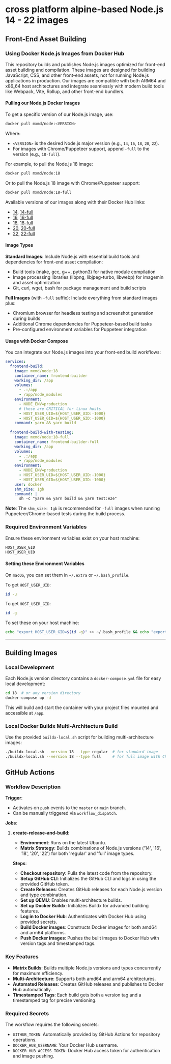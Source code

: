 # cross platform alpine-based Node.js 14 - 22 images

## Front-End Asset Building

### Using Docker Node.js Images from Docker Hub

This repository builds and publishes Node.js images optimized for front-end asset building and compilation. These images are designed for building JavaScript, CSS, and other front-end assets, not for running Node.js applications in production. Our images are compatible with both ARM64 and x86_64 host architectures and integrate seamlessly with modern build tools like Webpack, Vite, Rollup, and other front-end bundlers.

#### Pulling our Node.js Docker Images

To get a specific version of our Node.js image, use:

```bash
docker pull mxmd/node:<VERSION>
```

Where:
- `<VERSION>` is the desired Node.js major version (e.g., `14`, `16`, `18`, `20`, `22`).
- For images with Chrome/Puppeteer support, append `-full` to the version (e.g., `18-full`).

For example, to pull the Node.js 18 image:

```bash
docker pull mxmd/node:18
```

Or to pull the Node.js 18 image with Chrome/Puppeteer support:

```bash
docker pull mxmd/node:18-full
```

Available versions of our images along with their Docker Hub links:

- [14](https://hub.docker.com/r/mxmd/node/tags?page=1&name=14), [14-full](https://hub.docker.com/r/mxmd/node/tags?page=1&name=14-full)
- [16](https://hub.docker.com/r/mxmd/node/tags?page=1&name=16), [16-full](https://hub.docker.com/r/mxmd/node/tags?page=1&name=16-full)
- [18](https://hub.docker.com/r/mxmd/node/tags?page=1&name=18), [18-full](https://hub.docker.com/r/mxmd/node/tags?page=1&name=18-full)
- [20](https://hub.docker.com/r/mxmd/node/tags?page=1&name=20), [20-full](https://hub.docker.com/r/mxmd/node/tags?page=1&name=20-full)
- [22](https://hub.docker.com/r/mxmd/node/tags?page=1&name=22), [22-full](https://hub.docker.com/r/mxmd/node/tags?page=1&name=22-full)

#### Image Types

**Standard Images**: Include Node.js with essential build tools and dependencies for front-end asset compilation:
- Build tools (make, gcc, g++, python3) for native module compilation
- Image processing libraries (libpng, libjpeg-turbo, libwebp) for imagemin and asset optimization
- Git, curl, wget, bash for package management and build scripts

**Full Images** (with `-full` suffix): Include everything from standard images plus:
- Chromium browser for headless testing and screenshot generation during builds
- Additional Chrome dependencies for Puppeteer-based build tasks
- Pre-configured environment variables for Puppeteer integration

#### Usage with Docker Compose

You can integrate our Node.js images into your front-end build workflows:

```yaml
services:
  frontend-build:
    image: mxmd/node:18
    container_name: frontend-builder
    working_dir: /app
    volumes:
      - .:/app
      - /app/node_modules
    environment:
      - NODE_ENV=production
      # these are CRITICAL for linux hosts
      - HOST_USER_UID=${HOST_USER_UID:-1000}
      - HOST_USER_GID=${HOST_USER_GID:-1000}
    command: yarn && yarn build
    
  frontend-build-with-testing:
    image: mxmd/node:18-full
    container_name: frontend-builder-full
    working_dir: /app
    volumes:
      - .:/app
      - /app/node_modules
    environment:
      - NODE_ENV=production
      - HOST_USER_UID=${HOST_USER_UID:-1000}
      - HOST_USER_GID=${HOST_USER_GID:-1000}
    user: docker
    shm_size: 1gb
    command: |
      sh -c "yarn && yarn build && yarn test:e2e"
```

**Note**: The `shm_size: 1gb` is recommended for `-full` images when running Puppeteer/Chrome-based tests during the build process.

### Required Environment Variables

Ensure these environment variables exist on your host machine:

```bash
HOST_USER_GID
HOST_USER_UID
```

#### Setting these Environment Variables

On `macOS`, you can set them in `~/.extra` or `~/.bash_profile`.

To get `HOST_USER_UID`:

```bash
id -u
```

To get `HOST_USER_GID`:

```bash
id -g
```

To set these on your host machine:

```bash
echo "export HOST_USER_GID=$(id -g)" >> ~/.bash_profile && echo "export HOST_USER_UID=$(id -u)" >> ~/.bash_profile && echo "export DOCKER_USER=$(id -u):$(id -g)" >> ~/.bash_profile
```

---

## Building Images

### Local Development

Each Node.js version directory contains a `docker-compose.yml` file for easy local development:

```bash
cd 18  # or any version directory
docker-compose up -d
```

This will build and start the container with your project files mounted and accessible at `/app`.

### Local Docker Buildx Multi-Architecture Build

Use the provided `buildx-local.sh` script for building multi-architecture images:

```bash
./buildx-local.sh --version 18 --type regular  # for standard image
./buildx-local.sh --version 18 --type full     # for full image with Chrome
```

## GitHub Actions

### Workflow Description

**Trigger**:
- Activates on `push` events to the `master` or `main` branch.
- Can be manually triggered via `workflow_dispatch`.

**Jobs**:

1. **create-release-and-build**:
   - **Environment**: Runs on the latest Ubuntu.
   - **Matrix Strategy**: Builds combinations of Node.js versions ('14', '16', '18', '20', '22') for both 'regular' and 'full' image types.

   **Steps**:
   - **Checkout repository**: Pulls the latest code from the repository.
   - **Setup GitHub CLI**: Initializes the GitHub CLI and logs in using the provided GitHub token.
   - **Create Releases**: Creates GitHub releases for each Node.js version and type combination.
   - **Set up QEMU**: Enables multi-architecture builds.
   - **Set up Docker Buildx**: Initializes Buildx for advanced building features.
   - **Log in to Docker Hub**: Authenticates with Docker Hub using provided secrets.
   - **Build Docker images**: Constructs Docker images for both amd64 and arm64 platforms.
   - **Push Docker images**: Pushes the built images to Docker Hub with version tags and timestamped tags.

### Key Features

- **Matrix Builds**: Builds multiple Node.js versions and types concurrently for maximum efficiency.
- **Multi-Architecture**: Supports both amd64 and arm64 architectures.
- **Automated Releases**: Creates GitHub releases and publishes to Docker Hub automatically.
- **Timestamped Tags**: Each build gets both a version tag and a timestamped tag for precise versioning.

### Required Secrets

The workflow requires the following secrets:

- `GITHUB_TOKEN`: Automatically provided by GitHub Actions for repository operations.
- `DOCKER_HUB_USERNAME`: Your Docker Hub username.
- `DOCKER_HUB_ACCESS_TOKEN`: Docker Hub access token for authentication and image pushing.
